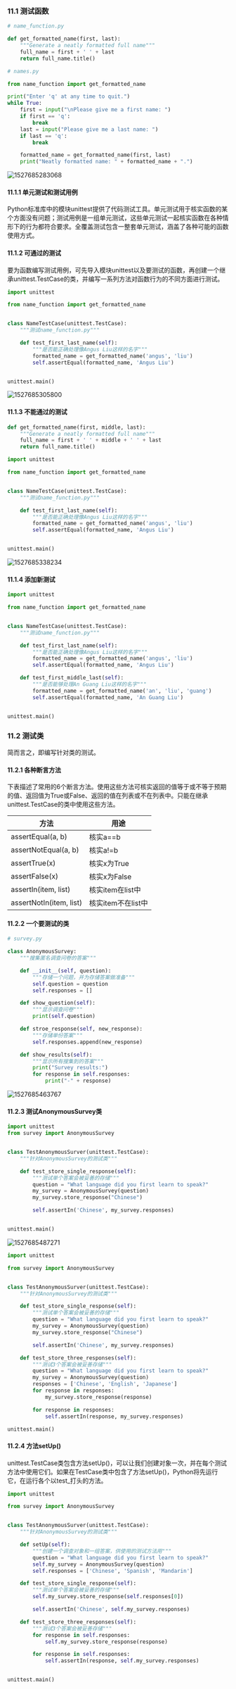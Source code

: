 ### 11.1 测试函数

```python
# name_function.py

def get_formatted_name(first, last):
    """Generate a neatly formatted full name"""
    full_name = first + ' ' + last
    return full_name.title()
```

```python
# names.py

from name_function import get_formatted_name

print("Enter 'q' at any time to quit.")
while True:
    first = input("\nPlease give me a first name: ")
    if first == 'q':
        break
    last = input("Please give me a last name: ")
    if last == 'q':
        break

    formatted_name = get_formatted_name(first, last)
    print("Neatly formatted name: " + formatted_name + ".")
```

![1527685283068](assets/1527685283068.png)

#### 11.1.1 单元测试和测试用例

Python标准库中的模块unittest提供了代码测试工具。单元测试用于核实函数的某个方面没有问题；测试用例是一组单元测试，这些单元测试一起核实函数在各种情形下的行为都符合要求。全覆盖测试包含一整套单元测试，涵盖了各种可能的函数使用方式。

#### 11.1.2 可通过的测试

要为函数编写测试用例，可先导入模块unittest以及要测试的函数，再创建一个继承unittest.TestCase的类，并编写一系列方法对函数行为的不同方面进行测试。

```python
import unittest

from name_function import get_formatted_name


class NameTestCase(unittest.TestCase):
    """测试name_function.py"""

    def test_first_last_name(self):
        """是否能正确处理像Angus Liu这样的名字"""
        formatted_name = get_formatted_name('angus', 'liu')
        self.assertEqual(formatted_name, 'Angus Liu')


unittest.main()
```

![1527685305800](assets/1527685305800.png)

#### 11.1.3 不能通过的测试

```python
def get_formatted_name(first, middle, last):
    """Generate a neatly formatted full name"""
    full_name = first + ' ' + middle + ' ' + last
    return full_name.title()
```

```python
import unittest

from name_function import get_formatted_name


class NameTestCase(unittest.TestCase):
    """测试name_function.py"""

    def test_first_last_name(self):
        """是否能正确处理像Angus Liu这样的名字"""
        formatted_name = get_formatted_name('angus', 'liu')
        self.assertEqual(formatted_name, 'Angus Liu')


unittest.main()
```

![1527685338234](assets/1527685338234.png)

#### 11.1.4 添加新测试

```python
import unittest

from name_function import get_formatted_name


class NameTestCase(unittest.TestCase):
    """测试name_function.py"""

    def test_first_last_name(self):
        """是否能正确处理像Angus Liu这样的名字"""
        formatted_name = get_formatted_name('angus', 'liu')
        self.assertEqual(formatted_name, 'Angus Liu')

    def test_first_middle_last(self):
        """是否能够处理An Guang Liu这样的名字"""
        formatted_name = get_formatted_name('an', 'liu', 'guang')
        self.assertEqual(formatted_name, 'An Guang Liu')


unittest.main()
```

### 11.2 测试类

简而言之，即编写针对类的测试。

#### 11.2.1 各种断言方法

下表描述了常用的6个断言方法。使用这些方法可核实返回的值等于或不等于预期的值、返回值为True或False、返回的值在列表或不在列表中。只能在继承unittest.TestCase的类中使用这些方法。

| 方法                    | 用途               |
| ----------------------- | ------------------ |
| assertEqual(a, b)       | 核实a==b           |
| assertNotEqual(a, b)    | 核实a!=b           |
| assertTrue(x)           | 核实x为True        |
| assertFalse(x)          | 核实x为False       |
| assertIn(item, list)    | 核实item在list中   |
| assertNotIn(item, list) | 核实item不在list中 |

#### 11.2.2 一个要测试的类

```python
# survey.py

class AnonymousSurvey:
    """搜集匿名调查问卷的答案"""

    def __init__(self, question):
        """存储一个问题，并为存储答案做准备"""
        self.question = question
        self.responses = []

    def show_question(self):
        """显示调查问卷"""
        print(self.question)

    def stroe_response(self, new_response):
        """存储单份答案"""
        self.responses.append(new_response)

    def show_results(self):
        """显示所有搜集到的答案"""
        print("Survey results:")
        for response in self.responses:
            print("-" + response)
```

![1527685463767](assets/1527685463767.png)

#### 11.2.3 测试AnonymousSurvey类

```python
import unittest
from survey import AnonymousSurvey


class TestAnonymousSurver(unittest.TestCase):
    """针对AnonymousSurvey的测试类"""

    def test_store_single_response(self):
        """测试单个答案会被妥善的存储"""
        question = "What language did you first learn to speak?"
        my_survey = AnonymousSurvey(question)
        my_survey.store_response("Chinese")

        self.assertIn('Chinese', my_survey.responses)


unittest.main()
```

![1527685487271](assets/1527685487271.png)

```python
import unittest

from survey import AnonymousSurvey


class TestAnonymousSurver(unittest.TestCase):
    """针对AnonymousSurvey的测试类"""

    def test_store_single_response(self):
        """测试单个答案会被妥善的存储"""
        question = "What language did you first learn to speak?"
        my_survey = AnonymousSurvey(question)
        my_survey.store_response("Chinese")

        self.assertIn('Chinese', my_survey.responses)

    def test_store_three_responses(self):
        """测试3个答案会被妥善存储"""
        question = "What language did you first learn to speak?"
        my_survey = AnonymousSurvey(question)
        responses = ['Chinese', 'English', 'Japanese']
        for response in responses:
            my_survey.store_response(response)

        for response in responses:
            self.assertIn(response, my_survey.responses)

unittest.main()

```

#### 11.2.4 方法setUp()

unittest.TestCase类包含方法setUp()，可以让我们创建对象一次，并在每个测试方法中使用它们。如果在TestCase类中包含了方法setUp()，Python将先运行它，在运行各个以test_打头的方法。

```python
import unittest

from survey import AnonymousSurvey


class TestAnonymousSurver(unittest.TestCase):
    """针对AnonymousSurvey的测试类"""

    def setUp(self):
        """创建一个调查对象和一组答案，供使用的测试方法用"""
        question = "What language did you first learn to speak?"
        self.my_survey = AnonymousSurvey(question)
        self.responses = ['Chinese', 'Spanish', 'Mandarin']

    def test_store_single_response(self):
        """测试单个答案会被妥善的存储"""
        self.my_survey.store_response(self.responses[0])

        self.assertIn('Chinese', self.my_survey.responses)

    def test_store_three_responses(self):
        """测试3个答案会被妥善存储"""
        for response in self.responses:
            self.my_survey.store_response(response)

        for response in self.responses:
            self.assertIn(response, self.my_survey.responses)


unittest.main()
```







